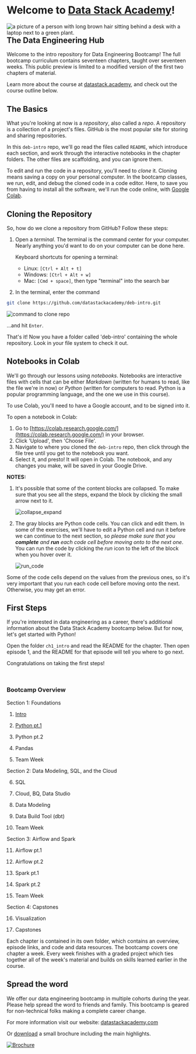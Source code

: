# Welcome to [Data Stack Academy](https://www.datastack.academy/)!
<img style="float: right;"
    src="imgs/home-hero.svg" 
    alt="a picture of a person with long brown hair sitting behind a desk with a laptop next to a green plant."
    >

## The Data Engineering Hub

Welcome to the intro repository for Data Engineering Bootcamp! The full bootcamp curriculum contains seventeen chapters, taught over seventeen weeks. This public preview is limited to a modified version of the first two chapters of material.

Learn more about the course at [datastack.academy](https://www.datastack.academy/), and check out the course outline below.

## The Basics
What you're looking at now is a _repository_, also called a _repo_. A repository is a collection of a project's files. GitHub is the most popular site for storing and sharing repositories.

In this `deb-intro` repo, we'll go read the files called `README`, which introduce each section, and work through the interactive notebooks in the chapter folders. The other files are scaffolding, and you can ignore them.

To edit and run the code in a repository, you'll need to _clone_ it. Cloning means saving a copy on your personal computer. In the bootcamp classes, we run, edit, and debug the cloned code in a code editor. Here, to save you from having to install all the software, we'll run the code online, with [Google Colab](https://colab.research.google.com/). 

## Cloning the Repository

So, how do we clone a repository from GitHub? Follow these steps:
1. Open a _terminal_. The terminal is the command center for your computer. Nearly anything you'd want to do on your computer can be done here.

    Keyboard shortcuts for opening a terminal:
    - Linux: `[Ctrl + Alt + t]`
    - Windows: `[Ctrl + Alt + w]`
    - Mac: `[Cmd + space]`, then type "terminal" into the search bar
2. In the terminal, enter the command
```bash
git clone https://github.com/datastackacademy/deb-intro.git
```
![command to clone repo](./imgs/clone_command.png)

...and hit `Enter`.

That's it! Now you have a folder called 'deb-intro' containing the whole repository. Look in your file system to check it out.

## Notebooks in Colab
We'll go through our lessons using _notebooks_. Notebooks are interactive files with cells that can be either _Markdown_ (written for humans to read, like the file we're in now) or _Python_ (written for computers to read. Python is a popular programming language, and the one we use in this course).

To use Colab, you'll need to have a Google account, and to be signed into it. 

To open a notebook in Colab:
1. Go to [https://colab.research.google.com/](https://colab.research.google.com/) in your browser.
2. Click 'Upload', then 'Choose File'.
3. Navigate to where you cloned the `deb-intro` repo, then click through the file tree until you get to the notebook you want.
4. Select it, and presto! It will open in Colab. The notebook, and any changes you make, will be saved in your Google Drive.

**NOTES:**

1. It's possible that some of the content blocks are collapsed. To make sure that you see all the steps, expand the block by clicking the small arrow next to it.

   ![collapse_expand](imgs/colab-expand-collapse.png)

1. The gray blocks are Python code cells. You can click and edit them. In some of the exercises, we'll have to edit a Python cell and run it before we can continue to the next section, so _please make sure that you **complete** and **run** each code cell before moving onto to the next one_. You can run the code by clicking the _run_ icon to the left of the block when you hover over it.

   ![run_code](imgs/colab-run-code.png)

Some of the code cells depend on the values from the previous ones, so it's very important that you run each code cell before moving onto the next. Otherwise, you may get an error.

## First Steps
If you're interested in data engineering as a career, there's additional information about the Data Stack Academy bootcamp below. But for now, let's get started with Python! 

Open the folder `ch1_intro` and read the README for the chapter. Then open episode 1, and the README for that episode will tell you where to go next.

Congratulations on taking the first steps!

<br>

### Bootcamp Overview

Section 1: Foundations

1. [Intro](./chapters/ch1_intro/)

1. [Python pt.1](./chapters/ch2_python1/)

1. Python pt.2         

1. Pandas        

1. Team Week                                                      

Section 2: Data Modeling, SQL, and the Cloud

6. SQL                                                      

7. Cloud, BQ, Data Studio              

8. Data Modeling          

9. Data Build Tool (dbt)                                                      

10. Team Week        

Section 3: Airflow and Spark

11. Airflow pt.1            

12. Airflow pt.2            

13. Spark pt.1          

14. Spark pt.2          

15. Team Week        

Section 4: Capstones

16. Visualization           

17. Capstones            

Each chapter is contained in its own folder, which contains an overview, episode links, and code and data resources. The bootcamp covers one chapter a week. Every week finishes with a graded project which ties together all of the week's material and builds on skills learned earlier in the course.


## Spread the word

We offer our data engineering bootcamp in multiple cohorts during the year. Please help spread the word to friends and family. This bootcamp is geared for non-technical folks making a complete career change.

For more information visit our website: [datastackacademy.com](https://datastack.academy)

Or [download](./docs/DataStack_brochure_v2022.08.30-sm.pdf) a small brochure including the main highlights.

[![Brochure](imgs/PamphletThumbnail.jpg)](./docs/DataStack_brochure_v2022.08.30-sm.pdf)